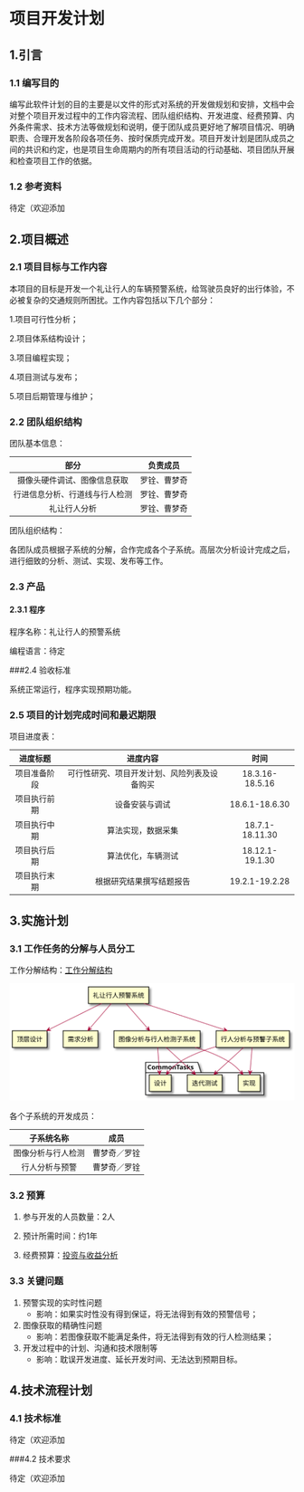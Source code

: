 # 项目开发计划

## 1.引言

### 1.1 编写目的

编写此软件计划的目的主要是以文件的形式对系统的开发做规划和安排，文档中会对整个项目开发过程中的工作内容流程、团队组织结构、开发进度、经费预算、内外条件需求、技术方法等做规划和说明，便于团队成员更好地了解项目情况、明确职责、合理开发各阶段各项任务、按时保质完成开发。项目开发计划是团队成员之间的共识和约定，也是项目生命周期内的所有项目活动的行动基础、项目团队开展和检查项目工作的依据。

### 1.2 参考资料

待定（欢迎添加

## 2.项目概述

### 2.1 项目目标与工作内容

本项目的目标是开发一个礼让行人的车辆预警系统，给驾驶员良好的出行体验，不必被复杂的交通规则所困扰。工作内容包括以下几个部分：

1.项目可行性分析；

2.项目体系结构设计；

3.项目编程实现；

4.项目测试与发布；

5.项目后期管理与维护；

### 2.2 团队组织结构

团队基本信息：

|              部分              |   负责成员   |
| :----------------------------: | :----------: |
|  摄像头硬件调试、图像信息获取  | 罗铨、曹梦奇 |
| 行进信息分析、行道线与行人检测 | 罗铨、曹梦奇 |
|          礼让行人分析          | 罗铨、曹梦奇 |

团队组织结构：

各团队成员根据子系统的分解，合作完成各个子系统。高层次分析设计完成之后，进行细致的分析、测试、实现、发布等工作。

### 2.3 产品

#### 2.3.1 程序

程序名称：礼让行人的预警系统

编程语言：待定

###2.4 验收标准

系统正常运行，程序实现预期功能。

### 2.5 项目的计划完成时间和最迟期限

项目进度表：

|   进度标题   |                   进度内容                   |      时间       |
| :----------: | :------------------------------------------: | :-------------: |
| 项目准备阶段 | 可行性研究、项目开发计划、风险列表及设备购买 | 18.3.16-18.5.16 |
| 项目执行前期 |                设备安装与调试                | 18.6.1-18.6.30  |
| 项目执行中期 |              算法实现，数据采集              | 18.7.1-18.11.30 |
| 项目执行后期 |              算法优化，车辆测试              | 18.12.1-19.1.30 |
| 项目执行末期 |           根据研究结果撰写结题报告           | 19.2.1-19.2.28  |

## 3.实施计划

### 3.1 工作任务的分解与人员分工

工作分解结构：[工作分解结构](https://github.com/CV-PrewarningSystem/CV/blob/master/DOC/%E9%A1%B9%E7%9B%AE%E5%BC%80%E5%8F%91%E8%AE%A1%E5%88%92.svg)

![工作分解结构](./项目开发计划.svg)

各个子系统的开发成员：

|     子系统名称     |     成员     |
| :----------------: | :----------: |
| 图像分析与行人检测 | 曹梦奇／罗铨 |
|   行人分析与预警   | 曹梦奇／罗铨 |

### 3.2 预算

1. 参与开发的人员数量：2人


2. 预计所需时间：约1年
3. 经费预算：[投资与收益分析](https://github.com/CV-PrewarningSystem/CV/blob/master/DOC/%E5%8F%AF%E8%A1%8C%E6%80%A7%E5%88%86%E6%9E%90.md#6%E6%8A%95%E8%B5%84%E5%8F%8A%E6%95%88%E7%9B%8A%E5%88%86%E6%9E%90)

### 3.3 关键问题

1. 预警实现的实时性问题
   * 影响：如果实时性没有得到保证，将无法得到有效的预警信号；
2. 图像获取的精确性问题
   * 影响：若图像获取不能满足条件，将无法得到有效的行人检测结果；
3. 开发过程中的计划、沟通和技术限制等
   * 影响：耽误开发进度、延长开发时间、无法达到预期目标。

## 4.技术流程计划

### 4.1 技术标准

待定（欢迎添加

###4.2 技术要求

待定（欢迎添加







